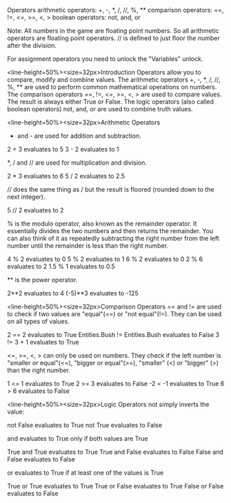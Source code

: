 Operators</size>
</line-height>
arithmetic operators: +, -, *, /, //, %, **
comparison operators: ==, !=, <=, >=, <, >
boolean operators: not, and, or

Note: All numbers in the game are floating point numbers. So all arithmetic operators are floating point operators.
// is defined to just floor the number after the division.

For assignment operators you need to unlock the "Variables" unlock.

<line-height=50%><size=32px>Introduction</size>
</line-height>
Operators allow you to compare, modify and combine values. 
The arithmetic operators +, -, *, /, //, %, ** are used to perform common mathematical operations on numbers. 
The comparison operators ==, !=, <=, >=, <, > are used to compare values. The result is always either True or False.
The logic operators (also called boolean operators) not, and, or are used to combine truth values.

<line-height=50%><size=32px>Arithmetic Operators</size>
</line-height>
+ and - are used for addition and subtraction.

2 + 3 evaluates to 5
3 - 2 evaluates to 1

*, / and // are used for multiplication and division.

2 * 3 evaluates to 6
5 / 2 evaluates to 2.5

// does the same thing as / but the result is floored (rounded down to the next integer).

5 // 2 evaluates to 2

% is the modulo operator, also known as the remainder operator. It essentially divides the two numbers and then returns the remainder. You can also think of it as repeatedly subtracting the right number from the left number until the remainder is less than the right number.

4 % 2 evaluates to 0
5 % 2 evaluates to 1
6 % 2 evaluates to 0
2 % 6 evaluates to 2
1.5 % 1 evaluates to 0.5

** is the power operator.

2**2 evaluates to 4
(-5)**3 evaluates to -125

<line-height=50%><size=32px>Comparison Operators</size>
</line-height>
== and != are used to check if two values are "equal"(==) or "not equal"(!=). They can be used on all types of values.

2 == 2 evaluates to True
Entities.Bush != Entities.Bush evaluates to False
3 != 3 + 1 evaluates to True

<=, >=, <, > can only be used on numbers. They check if the left number is "smaller or equal"(<=), "bigger or equal"(>=), "smaller" (<) or "bigger" (>) than the right number.

1 <= 1 evaluates to True
2 >= 3 evaluates to False
-2 < -1 evaluates to True
6 > 6 evaluates to False

<line-height=50%><size=32px>Logic Operators</size>
</line-height>
not simply inverts the value:

not False evaluates to True
not True evaluates to False

and evaluates to True only if both values are True

True and True evaluates to True
True and False evaluates to False
False and False evaluates to False

or evaluates to True if at least one of the values is True

True or True evaluates to True
True or False evaluates to True
False or False evaluates to False